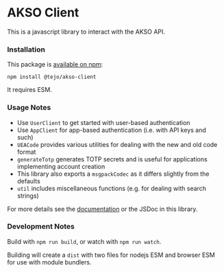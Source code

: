 # AKSO Client
This is a javascript library to interact with the AKSO API.

### Installation
This package is [available on npm](https://npmjs.com/package/@tejo/akso-client):

```
npm install @tejo/akso-client
```

It requires ESM.

### Usage Notes
- Use `UserClient` to get started with user-based authentication
- Use `AppClient` for app-based authentication (i.e. with API keys and such)
- `UEACode` provides various utilities for dealing with the new and old code format
- `generateTotp` generates TOTP secrets and is useful for applications implementing account creation
- This library also exports a `msgpackCodec` as it differs slightly from the defaults
- `util` includes miscellaneous functions (e.g. for dealing with search strings)

For more details see the [documentation](https://github.com/AksoEo/docs) or the JSDoc in this library.

### Development Notes
Build with `npm run build`, or watch with `npm run watch`.

Building will create a `dist` with two files for nodejs ESM and browser ESM for use with module bundlers.

